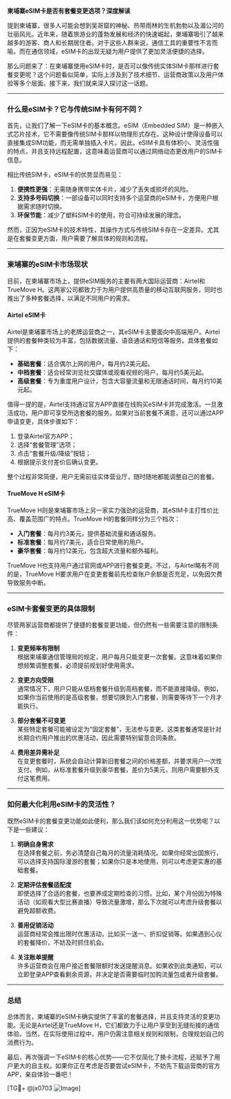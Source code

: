 **柬埔寨eSIM卡是否有套餐变更选项？深度解读**

提到柬埔寨，很多人可能会想到吴哥窟的神秘、热带雨林的生机勃勃以及湄公河的壮丽风光。近年来，随着旅游业的蓬勃发展和经济的快速崛起，柬埔寨吸引了越来越多的游客、商人和长期居住者。对于这些人群来说，通信工具的重要性不言而喻。而在通信领域，eSIM卡的出现无疑为用户提供了更加灵活便捷的选择。

那么问题来了：在柬埔寨使用eSIM卡时，是否可以像传统实体SIM卡那样进行套餐变更呢？这个问题看似简单，实际上涉及到了技术细节、运营商政策以及用户体验等多个层面。接下来，我们就来深入探讨这一话题。

---

### **什么是eSIM卡？它与传统SIM卡有何不同？**

首先，让我们了解一下eSIM卡的基本概念。eSIM（Embedded SIM）是一种嵌入式芯片技术，它不需要像传统SIM卡那样以物理形式存在。这种设计使得设备可以直接集成SIM功能，而无需单独插入卡片。因此，eSIM卡具有体积小、灵活性强的特点，并且支持远程配置，这意味着运营商可以通过网络动态更改用户的SIM卡信息。

相比传统SIM卡，eSIM卡的优势显而易见：

1. **便携性更强**：无需随身携带实体卡片，减少了丢失或损坏的风险。
2. **支持多号码切换**：一部设备可以同时支持多个运营商的eSIM卡，方便用户根据需求随时切换。
3. **环保节能**：减少了塑料SIM卡的使用，符合可持续发展的理念。

然而，正因为eSIM卡的技术特性，其操作方式与传统SIM卡存在一定差异。尤其是在套餐变更方面，用户需要了解具体的规则和流程。

---

### **柬埔寨的eSIM卡市场现状**

目前，在柬埔寨市场上，提供eSIM服务的主要有两大国际运营商：Airtel和TrueMove H。这两家公司都致力于为用户提供高质量的移动互联网服务，同时也推出了多种套餐选择，以满足不同用户的需求。

#### **Airtel eSIM卡**
Airtel是柬埔寨市场上的老牌运营商之一，其eSIM卡主要面向中高端用户。Airtel提供的套餐种类较为丰富，包括数据流量、语音通话和短信等服务。具体套餐如下：
- **基础套餐**：适合偶尔上网的用户，每月约2美元起。
- **中档套餐**：适合经常浏览社交媒体或观看视频的用户，每月约5美元起。
- **高级套餐**：专为重度用户设计，包含大容量流量和无限通话时间，每月约10美元起。

值得一提的是，Airtel支持通过官方APP直接在线购买eSIM卡并完成激活。一旦激活成功，用户即可享受所选套餐的服务。如果对当前套餐不满意，还可以通过APP申请变更，具体步骤如下：
1. 登录Airtel官方APP；
2. 选择“套餐管理”选项；
3. 点击“套餐升级/降级”按钮；
4. 根据提示支付差价后确认变更。

整个过程非常简便，用户无需前往实体营业厅，随时随地都能调整自己的套餐。

#### **TrueMove H eSIM卡**
TrueMove H则是柬埔寨市场上另一家实力强劲的运营商，其eSIM卡主打性价比高、覆盖范围广的特点。TrueMove H的套餐同样分为三个档次：
- **入门套餐**：每月约3美元，提供基础流量和通话服务。
- **标准套餐**：每月约7美元，适合日常使用的用户。
- **豪华套餐**：每月约12美元，包含超大流量和额外福利。

TrueMove H也支持用户通过官网或APP进行套餐变更。不过，与Airtel略有不同的是，TrueMove H要求用户在变更套餐前先检查账户余额是否充足，以免因欠费导致服务中断。

---

### **eSIM卡套餐变更的具体限制**

尽管两家运营商都提供了便捷的套餐变更功能，但仍然有一些需要注意的限制条件：

1. **变更频率有限制**  
   根据柬埔寨通信管理局的规定，用户每月只能变更一次套餐。这意味着如果你想频繁调整套餐，必须提前规划好使用需求。

2. **变更方向受限**  
   通常情况下，用户只能从低档套餐升级到高档套餐，而不能直接降级。例如，如果你当前使用的是高级套餐，想要切换到入门套餐，则需要等待下一个月才能执行。

3. **部分套餐不可变更**  
   某些特定套餐可能被设定为“固定套餐”，无法参与变更。这类套餐通常是针对长期合约用户推出的优惠活动，因此需要特别留意合同条款。

4. **费用差异需补足**  
   在变更套餐时，系统会自动计算新旧套餐之间的价格差额，并要求用户一次性支付。例如，从标准套餐升级到豪华套餐，差价为5美元，则用户需要额外支付这笔费用。

---

### **如何最大化利用eSIM卡的灵活性？**

既然eSIM卡的套餐变更功能如此便利，那么我们该如何充分利用这一优势呢？以下是一些建议：

1. **明确自身需求**  
   在选择套餐之前，务必清楚自己每月的流量消耗情况。如果你经常出国旅行，可以选择支持国际漫游的套餐；如果你只是本地使用，则可以考虑更实惠的基础套餐。

2. **定期评估套餐适配度**  
   即使选择了合适的套餐，也要养成定期检查的习惯。比如，某个月份因为特殊活动（如观看大型比赛直播）导致流量激增，那么下次就可以考虑升级套餐以避免超额收费。

3. **善用促销活动**  
   运营商经常会推出限时优惠活动，比如买一送一、折扣促销等。如果遇到心仪的套餐降价，不妨及时抓住机会。

4. **关注账单提醒**  
   许多运营商会在用户接近套餐限额时发送提醒消息。如果收到此类通知，可以立即登录APP查看剩余资源，并决定是否需要临时加购流量包或者升级套餐。

---

### **总结**

总体而言，柬埔寨的eSIM卡确实提供了丰富的套餐选择，并且支持灵活的变更功能。无论是Airtel还是TrueMove H，它们都致力于让用户享受到无缝衔接的通信体验。当然，在实际使用过程中，用户仍需注意相关规则和限制，合理规划自己的消费行为。

最后，再次强调一下eSIM卡的核心优势——它不仅简化了换卡流程，还赋予了用户更大的自主权。如果你正在考虑是否要尝试eSIM卡，不妨先下载运营商的官方APP，亲自体验一番吧！

[TG💪+ @jx0703 ![Image](https://github.com/user-attachments/assets/dbca1d08-cadb-493c-b0ec-ad6f7a83f270)]